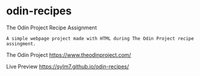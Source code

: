 # odin-recipes

The Odin Project Recipe Assignment

    A simple webpage project made with HTML during The Odin Project recipe assingment.

The Odin Project
    https://www.theodinproject.com/

Live Preview
    https://sylm7.github.io/odin-recipes/